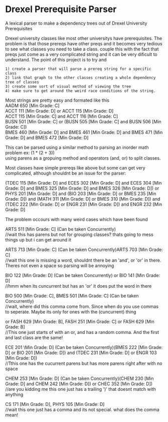 # Drexel Prerequisite Parser
A lexical parser to make a dependency trees out of Drexel University Prerequisites 
    
    
Drexel university classes like most other universitys have prerequisites. The problem is that those prereqs have other preqs and it becomes very tedious to see what classes you need to take a class. couple this with the fact that preqs just come as a very complicated string and it can be very dificult to understand. The point of this project is to try and    
    
    1) create a parser that will parse a prereq string for a specific class    
    2) link that graph to the other classes creating a whole dependency tree of classes     
    3) create some sort of visual method of viewing the tree
    4) make sure to get around the weird race conditions of the string.    


Most strings are pretty easy and formated like this    
AADM 650 [Min Grade: C]    
ACCT 111 [Min Grade: D] or ACCT 115 [Min Grade: D]    
ACCT 115 [Min Grade: C] and ACCT 116 [Min Grade: C]    
BUSN 501 [Min Grade: C] or (BUSN 505 [Min Grade: C] and BUSN 506 [Min Grade: C])    
BMES 460 [Min Grade: D] and BMES 461 [Min Grade: D] and BMES 471 [Min Grade: D] and BMES 472 [Min Grade: D]    
    

This can be parsed using a similar method to parsing an inorder math problem ex: (1 * (2 + 3))    
using parens as a gropuing method and operators (and, or) to split classes.   

Most classes have simple prereqs like above but some can get very complicated, although shouldnt be an issue for the parser:

(TDEC 115 [Min Grade: D] and ECES 302 [Min Grade: D] and ECES 304 [Min Grade: D] and BMES 325 [Min Grade: D] and BMES 326 [Min Grade: D]) or PHYS 201 [Min Grade: D] and (BIO 203 [Min Grade: D] or BMES 235 [Min Grade: D]) and (MATH 311 [Min Grade: D] or BMES 310 [Min Grade: D]) and (TDEC 222 [Min Grade: D] or ENGR 231 [Min Grade: D]) and ENGR 232 [Min Grade: D]     
     

The problem occours with many weird cases which have been found 

ARTS 511 \[Min Grade: C\] (Can be taken Concurrently)    
//wait this has parens but not for grouping classes? thats going to mess things up but i can get around it

ARTS 713 \[Min Grade: C\] (Can be taken Concurrently)ARTS 703 [Min Grade: C]    
//wait this one is missing a word, shouldnt there be an 'and', or 'or' in there. Theres not even a space so parsing will be annoying


BIO 122 \[Min Grade: D\] (Can be taken Concurrently) or BIO 141 [Min Grade: D]    
//hmm when its cuncurrent but has an 'or' it does put the word in there

BIO 500 \[Min Grade: C\], BMES 501 \[Min Grade: C\] (Can be taken Concurrently)    
//wait, where did this comma come from. Since when do you use commas to seperate. Maybe its only for ones with the (cuncurrent) thing

or FASH 629 [Min Grade: B], FASH 251 [Min Grade: C] or FASH 629 [Min Grade: B]    
//This one just starts of with an or, and has a random comma. And the first and last class are the same!

ECE 201 \Min Grade: D\] (Can be taken Concurrently)(BMES 222 [Min Grade: D] or BIO 201 [Min Grade: D]) and (TDEC 231 [Min Grade: D] or ENGR 103 [Min Grade: D])    
//Tthis one has the cucurrent parens but has more parens right after with no space 


CHEM 253 \[Min Grade: D\] (Can be taken Concurrently)(CHEM 230 [Min Grade: D] and CHEM 242 [Min Grade: D]) or CHEC 352 [Min Grade: D])    
//are you kidding me this one just has a trailing ')' that doesnt match with anything

CS 171 [Min Grade: D], PHYS 105 [Min Grade: D]    
//wait this one just has a comma and its not special. what does the comma mean!